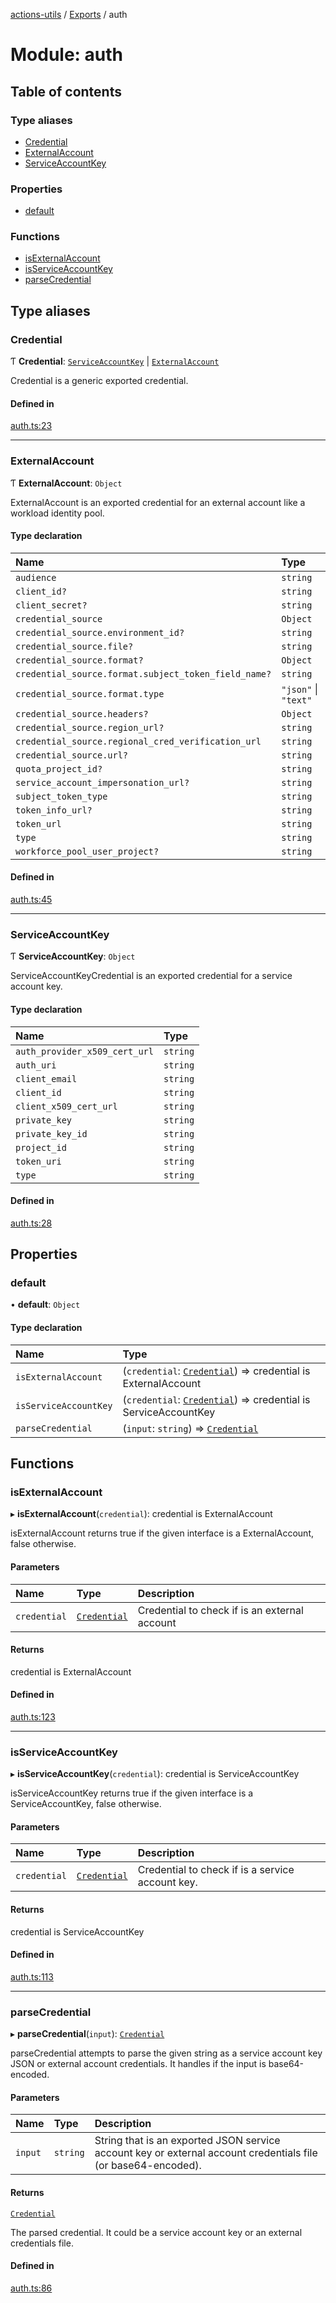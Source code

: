 [actions-utils](../README.md) / [Exports](../modules.md) / auth

# Module: auth

## Table of contents

### Type aliases

- [Credential](auth.md#credential)
- [ExternalAccount](auth.md#externalaccount)
- [ServiceAccountKey](auth.md#serviceaccountkey)

### Properties

- [default](auth.md#default)

### Functions

- [isExternalAccount](auth.md#isexternalaccount)
- [isServiceAccountKey](auth.md#isserviceaccountkey)
- [parseCredential](auth.md#parsecredential)

## Type aliases

### Credential

Ƭ **Credential**: [`ServiceAccountKey`](auth.md#serviceaccountkey) \| [`ExternalAccount`](auth.md#externalaccount)

Credential is a generic exported credential.

#### Defined in

[auth.ts:23](https://github.com/googlestaging/actions-utils/blob/main/src/auth.ts#L23)

___

### ExternalAccount

Ƭ **ExternalAccount**: `Object`

ExternalAccount is an exported credential for an external account
like a workload identity pool.

#### Type declaration

| Name | Type |
| :------ | :------ |
| `audience` | `string` |
| `client_id?` | `string` |
| `client_secret?` | `string` |
| `credential_source` | `Object` |
| `credential_source.environment_id?` | `string` |
| `credential_source.file?` | `string` |
| `credential_source.format?` | `Object` |
| `credential_source.format.subject_token_field_name?` | `string` |
| `credential_source.format.type` | ``"json"`` \| ``"text"`` |
| `credential_source.headers?` | `Object` |
| `credential_source.region_url?` | `string` |
| `credential_source.regional_cred_verification_url` | `string` |
| `credential_source.url?` | `string` |
| `quota_project_id?` | `string` |
| `service_account_impersonation_url?` | `string` |
| `subject_token_type` | `string` |
| `token_info_url?` | `string` |
| `token_url` | `string` |
| `type` | `string` |
| `workforce_pool_user_project?` | `string` |

#### Defined in

[auth.ts:45](https://github.com/googlestaging/actions-utils/blob/main/src/auth.ts#L45)

___

### ServiceAccountKey

Ƭ **ServiceAccountKey**: `Object`

ServiceAccountKeyCredential is an exported credential for a service account key.

#### Type declaration

| Name | Type |
| :------ | :------ |
| `auth_provider_x509_cert_url` | `string` |
| `auth_uri` | `string` |
| `client_email` | `string` |
| `client_id` | `string` |
| `client_x509_cert_url` | `string` |
| `private_key` | `string` |
| `private_key_id` | `string` |
| `project_id` | `string` |
| `token_uri` | `string` |
| `type` | `string` |

#### Defined in

[auth.ts:28](https://github.com/googlestaging/actions-utils/blob/main/src/auth.ts#L28)

## Properties

### default

• **default**: `Object`

#### Type declaration

| Name | Type |
| :------ | :------ |
| `isExternalAccount` | (`credential`: [`Credential`](auth.md#credential)) => credential is ExternalAccount |
| `isServiceAccountKey` | (`credential`: [`Credential`](auth.md#credential)) => credential is ServiceAccountKey |
| `parseCredential` | (`input`: `string`) => [`Credential`](auth.md#credential) |

## Functions

### isExternalAccount

▸ **isExternalAccount**(`credential`): credential is ExternalAccount

isExternalAccount returns true if the given interface is a ExternalAccount,
false otherwise.

#### Parameters

| Name | Type | Description |
| :------ | :------ | :------ |
| `credential` | [`Credential`](auth.md#credential) | Credential to check if is an external account |

#### Returns

credential is ExternalAccount

#### Defined in

[auth.ts:123](https://github.com/googlestaging/actions-utils/blob/main/src/auth.ts#L123)

___

### isServiceAccountKey

▸ **isServiceAccountKey**(`credential`): credential is ServiceAccountKey

isServiceAccountKey returns true if the given interface is a
ServiceAccountKey, false otherwise.

#### Parameters

| Name | Type | Description |
| :------ | :------ | :------ |
| `credential` | [`Credential`](auth.md#credential) | Credential to check if is a service account key. |

#### Returns

credential is ServiceAccountKey

#### Defined in

[auth.ts:113](https://github.com/googlestaging/actions-utils/blob/main/src/auth.ts#L113)

___

### parseCredential

▸ **parseCredential**(`input`): [`Credential`](auth.md#credential)

parseCredential attempts to parse the given string as a service account key
JSON or external account credentials. It handles if the input is
base64-encoded.

#### Parameters

| Name | Type | Description |
| :------ | :------ | :------ |
| `input` | `string` | String that is an exported JSON service account key or external account credentials file (or base64-encoded). |

#### Returns

[`Credential`](auth.md#credential)

The parsed credential. It could be a service account key or an
external credentials file.

#### Defined in

[auth.ts:86](https://github.com/googlestaging/actions-utils/blob/main/src/auth.ts#L86)
